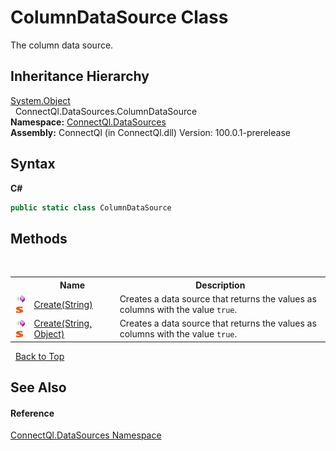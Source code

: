 # ColumnDataSource Class
 

The column data source.


## Inheritance Hierarchy
<a href="http://msdn2.microsoft.com/en-us/library/e5kfa45b" target="_blank">System.Object</a><br />&nbsp;&nbsp;ConnectQl.DataSources.ColumnDataSource<br />
**Namespace:**&nbsp;<a href="N_ConnectQl_DataSources">ConnectQl.DataSources</a><br />**Assembly:**&nbsp;ConnectQl (in ConnectQl.dll) Version: 100.0.1-prerelease

## Syntax

**C#**<br />
``` C#
public static class ColumnDataSource
```


## Methods
&nbsp;<table><tr><th></th><th>Name</th><th>Description</th></tr><tr><td>![Public method](media/pubmethod.gif "Public method")![Static member](media/static.gif "Static member")</td><td><a href="M_ConnectQl_DataSources_ColumnDataSource_Create">Create(String)</a></td><td>
Creates a data source that returns the values as columns with the value `true`.</td></tr><tr><td>![Public method](media/pubmethod.gif "Public method")![Static member](media/static.gif "Static member")</td><td><a href="M_ConnectQl_DataSources_ColumnDataSource_Create_1">Create(String, Object)</a></td><td>
Creates a data source that returns the values as columns with the value `true`.</td></tr></table>&nbsp;
<a href="#columndatasource-class">Back to Top</a>

## See Also


#### Reference
<a href="N_ConnectQl_DataSources">ConnectQl.DataSources Namespace</a><br />